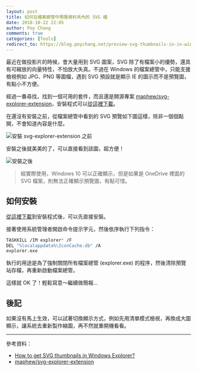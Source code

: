 ```yaml
---
layout: post
title: 如何在檔案總管中預覽資料夾內的 SVG 檔
date: 2018-10-22 22:05
author: Poy Chang
comments: true
categories: [Tools]
redirect_to: https://blog.poychang.net/preview-svg-thumbnails-in-in-windows-explorer/
---
```


最近在做投影片的時候，會大量用到 SVG 圖案，SVG 除了有檔案小的優勢，還具有可縮放的向量特性，不怕放大失真。不過在 Windows 的檔案總管中，只能支援檢視例如 JPG、PNG 等圖檔，遇到 SVG 預設就是顯示 IE 的圖示而不是預覽圖，有點小不方便。

經過一番尋找，找到一個可用的套件，而且還是開源專案 [maphew/svg-explorer-extension](https://github.com/maphew/svg-explorer-extension)，安裝程式可以[從這裡下載](https://github.com/maphew/svg-explorer-extension/releases)。

在還沒有安裝之前，從檔案總管中看到的 SVG 預覽如下圖這樣，除非一個個點開，不會知道內容是什麼。

![安裝 svg-explorer-extension 之前](https://i.imgur.com/M5zEJ5t.png)

安裝之後就美美的了，可以直接看到該圖，超方便！

![安裝之後](https://i.imgur.com/nCAhYaH.png)

>經實際使用，Windows 10 可以正確顯示，但是如果是 OneDrive 裡面的 SVG 檔案，則無法正確顯示預覽圖，有點可惜。

## 如何安裝

[從這裡下載](https://github.com/maphew/svg-explorer-extension/releases)到安裝程式後，可以先直接安裝。

接著使用系統管理者開啟命令提示字元，然後依序執行下列指令：

```bash
TASKKILL /IM explorer* /F
DEL "%localappdata%\IconCache.db" /A
explorer.exe
```

執行的用途是為了強制關閉所有檔案總管 (explorer.exe) 的程序，然後清除預覽站存檔，再重新啟動檔案總管。

這樣就 OK 了！輕鬆寫意～繼續做簡報...

## 後記

如果沒有馬上生效，可以試著切換顯示方式，例如先用清單模式檢視，再換成大圖顯示，讓系統去重新製作縮圖，再不然就重開機看看。

---

參考資料：

- [How to get SVG thumbnails in Windows Explorer?](https://superuser.com/questions/342052/how-to-get-svg-thumbnails-in-windows-explorer)
- [maphew/svg-explorer-extension](https://github.com/maphew/svg-explorer-extension)
